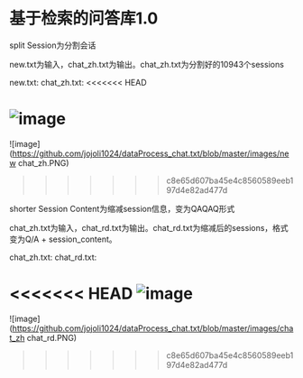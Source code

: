 # 基于检索的问答库1.0

split Session为分割会话

new.txt为输入，chat_zh.txt为输出。chat_zh.txt为分割好的10943个sessions

new.txt: chat_zh.txt:
<<<<<<< HEAD

![image](https://github.com/jojoli1024/dataProcess_chat.txt/blob/master/images/new%20chat_zh.PNG)
=======
    
![image](https://github.com/jojoli1024/dataProcess_chat.txt/blob/master/images/new chat_zh.PNG)
>>>>>>> c8e65d607ba45e4c8560589eeb197d4e82ad477d

shorter Session Content为缩减session信息，变为QAQAQ形式

chat_zh.txt为输入，chat_rd.txt为输出。chat_rd.txt为缩减后的sessions，格式变为Q/A + session_content。

chat_zh.txt: chat_rd.txt:

<<<<<<< HEAD
![image](https://github.com/jojoli1024/dataProcess_chat.txt/blob/master/images/chat_zh%20chat_rd.PNG)
=======
![image](https://github.com/jojoli1024/dataProcess_chat.txt/blob/master/images/chat_zh chat_rd.PNG)


>>>>>>> c8e65d607ba45e4c8560589eeb197d4e82ad477d
